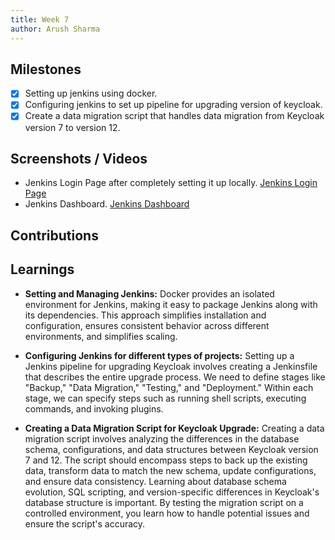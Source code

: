 ```yaml
---
title: Week 7
author: Arush Sharma
---
```


## Milestones
- [x] Setting up jenkins using docker.
- [x] Configuring jenkins to set up pipeline for upgrading version of keycloak.
- [x] Create a data migration script that handles data migration from Keycloak version 7 to version 12.

## Screenshots / Videos 
- Jenkins Login Page after completely setting it up locally.
  [Jenkins Login Page](https://drive.google.com/file/d/1d7NIw2TrHvoGyFCvcPguhHJ2HWzK-GtH)
- Jenkins Dashboard.
  [Jenkins Dashboard](https://drive.google.com/file/d/1WkOQn6s1T3tfEXNKozD4L8Eg8j4ikbrL)
## Contributions

## Learnings
- **Setting and Managing Jenkins:**
Docker provides an isolated environment for Jenkins, making it easy to package Jenkins along with its dependencies. This approach simplifies installation and configuration, ensures consistent behavior across different environments, and simplifies scaling.

- **Configuring Jenkins for different types of projects:**
Setting up a Jenkins pipeline for upgrading Keycloak involves creating a Jenkinsfile that describes the entire upgrade process. We need to define stages like "Backup," "Data Migration," "Testing," and "Deployment." Within each stage, we can specify steps such as running shell scripts, executing commands, and invoking plugins.

- **Creating a Data Migration Script for Keycloak Upgrade:**
Creating a data migration script involves analyzing the differences in the database schema, configurations, and data structures between Keycloak version 7 and 12. The script should encompass steps to back up the existing data, transform data to match the new schema, update configurations, and ensure data consistency. Learning about database schema evolution, SQL scripting, and version-specific differences in Keycloak's database structure is important. By testing the migration script on a controlled environment, you learn how to handle potential issues and ensure the script's accuracy.
